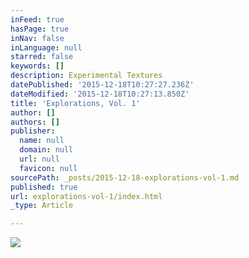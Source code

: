 ```yaml
---
inFeed: true
hasPage: true
inNav: false
inLanguage: null
starred: false
keywords: []
description: Experimental Textures
datePublished: '2015-12-18T10:27:27.236Z'
dateModified: '2015-12-18T10:27:13.850Z'
title: 'Explorations, Vol. 1'
author: []
authors: []
publisher:
  name: null
  domain: null
  url: null
  favicon: null
sourcePath: _posts/2015-12-18-explorations-vol-1.md
published: true
url: explorations-vol-1/index.html
_type: Article

---
```

![](https://the-grid-user-content.s3-us-west-2.amazonaws.com/d6d7de5a-47e2-4596-8505-a762613e2202.jpg)